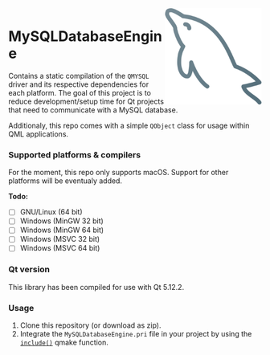 <a href="#">
    <img width="192px" height="192px" src="doc/icon.svg" align="right" />
</a>

# MySQLDatabaseEngine

Contains a static compilation of the `QMYSQL` driver and its respective dependencies for each platform. The goal of this project is to reduce development/setup time for Qt projects that need to communicate with a MySQL database.

Additionaly, this repo comes with a simple `QObject` class for usage within QML applications.

### Supported platforms & compilers

For the moment, this repo only supports macOS. Support for other platforms will be eventualy added.

**Todo:**

- [ ] GNU/Linux (64 bit)
- [ ] Windows (MinGW 32 bit)
- [ ] Windows (MinGW 64 bit)
- [ ] Windows (MSVC 32 bit)
- [ ] Windows (MSVC 64 bit) 

### Qt version

This library has been compiled for use with Qt 5.12.2.

### Usage

1. Clone this repository (or download as zip).
2. Integrate the `MySQLDatabaseEngine.pri` file in your project by using the [`include()`](https://doc.qt.io/qt-5/qmake-test-function-reference.html#include-filename) qmake function.